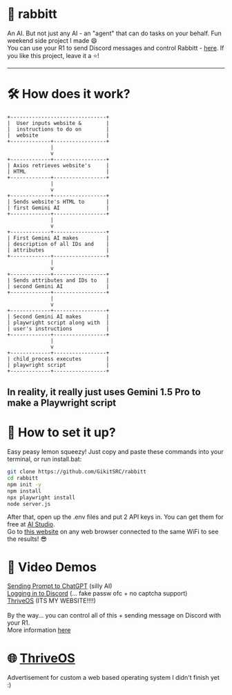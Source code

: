 # 🐰 rabbitt
An AI. But not just any AI - an "agent" that can do tasks on your behalf. Fun weekend side project I made 😄 <br>
You can use your R1 to send Discord messages and control Rabbitt - [here](https://github.com/GikitSRC/rabbitt_integration). If you like this project, leave it a ⭐!

---

# 🛠️ How does it work?
```
+-------------------------------+
|  User inputs website &        |
|  instructions to do on        |
|  website                      |
+-------------+-----------------+
              |
              v
+-------------+-----------------+
| Axios retrieves website's     |
| HTML                          |
+-------------+-----------------+
              |
              v
+-------------+-----------------+
| Sends website's HTML to       |
| first Gemini AI               |
+-------------+-----------------+
              |
              v
+-------------+-----------------+
| First Gemini AI makes         |
| description of all IDs and    |
| attributes                    |
+-------------+-----------------+
              |
              v
+-------------+-----------------+
| Sends attributes and IDs to   |
| second Gemini AI              |
+-------------+-----------------+
              |
              v
+-------------+-----------------+
| Second Gemini AI makes        |
| playwright script along with  |
| user's instructions           |
+-------------+-----------------+
              |
              v
+-------------+-----------------+
| child_process executes        |
| playwright script             |
+-------------+-----------------+

```
In reality, it really just uses Gemini 1.5 Pro to make a Playwright script
---

# 🚀 How to set it up?
Easy peasy lemon squeezy! Just copy and paste these commands into your terminal, or run install.bat:

```bash
git clone https://github.com/GikitSRC/rabbitt
cd rabbitt
npm init -y
npm install
npx playwright install
node server.js
```
After that, open up the .env files and put 2 API keys in. You can get them for free at [AI Studio](https://aistudio.google.com). <br>
Go to [this website](https://localhost:3000) on any web browser connected to the same WiFi to see the results! 😎

# 🎥 Video Demos
[Sending Prompt to ChatGPT](https://i.e-z.host/c2e9iqos.mp4) (silly AI) <br>
[Logging in to Discord](https://i.e-z.host/boarys0m.mp4) (... fake passw ofc + no captcha support) <br>
[ThriveOS](https://i.e-z.host/dy0vm9p8.mp4) (ITS MY WEBSITE!!!!)
<br>
<br>
By the way... you can control all of this + sending message on Discord with your R1. <br>
More information [here](https://github.com/GikitSRC/rabbitt_integration)

# 🌐 [ThriveOS](https://thriveos.pages.dev/)
Advertisement for custom a web based operating system I didn't finish yet :) 
